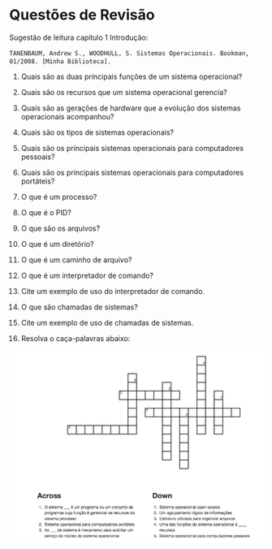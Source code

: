 # Questões de Revisão

Sugestão de leitura capítulo 1 Introdução:

```
TANENBAUM, Andrew S., WOODHULL, S. Sistemas Operacionais. Bookman, 01/2008. [Minha Biblioteca].
```

1. Quais são as duas principais funções de um sistema operacional?

2. Quais são os recursos que um sistema operacional gerencia?

3. Quais são as gerações de hardware que a evolução dos sistemas operacionais acompanhou?

4. Quais são os tipos de sistemas operacionais?

5. Quais são os principais sistemas operacionais para computadores pessoais?

6. Quais são os principais sistemas operacionais para computadores portáteis?

7. O que é um processo?

8. O que é o PID?

9. O que são os arquivos?

10. O que é um diretório?

11. O que é um caminho de arquivo?

12. O que é um interpretador de comando?

13. Cite um exemplo de uso do interpretador de comando.

14. O que são chamadas de sistemas?

15. Cite um exemplo de uso de chamadas de sistemas.

16. Resolva o caça-palavras abaixo:

![](001_palavra_cruzada.png)
